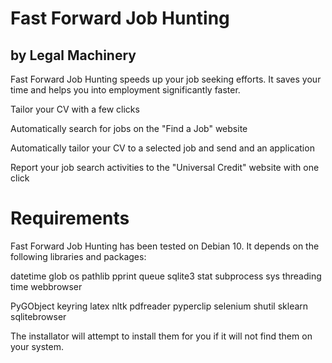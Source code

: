 Fast Forward Job Hunting
========================
by Legal Machinery
------------------

Fast Forward Job Hunting speeds up your job seeking efforts. It saves your time and helps you into employment significantly faster.

Tailor your CV with a few clicks

Automatically search for jobs on the "Find a Job" website

Automatically tailor your CV to a selected job and send and an application

Report your job search activities to the "Universal Credit" website with one click

# Requirements

Fast Forward Job Hunting has been tested on Debian 10. It depends on the following libraries and packages:

datetime
glob
os
pathlib
pprint
queue
sqlite3
stat
subprocess
sys
threading
time
webbrowser

PyGObject
keyring
latex
nltk
pdfreader
pyperclip
selenium
shutil
sklearn
sqlitebrowser

The installator will attempt to install them for you if it will not find them on your system.
